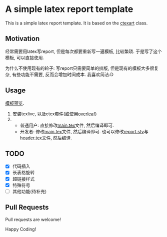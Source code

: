 A simple latex report template
==============================

This is a simple latex report template. It is based on the [ctexart](http://www.ctex.org/HomePage) class.

Motivation
----------
经常需要用latex写report, 但是每次都要重新写一遍模板, 比较繁琐. 于是写了这个模板, 可以直接使用.

为什么不使用现有的轮子: 写report只需要简单的排版, 但是现有的模板大多很复杂, 有些功能不需要, 反而会增加时间成本. 我喜欢简洁:D

Usage
------
[模板预览](https://ysyszheng.github.io/report-template/main.pdf).

1. 安装texlive, 以及ctex套件(或使用[overleaf](https://www.overleaf.com/))
2. - 普通用户: 直接修改[main.tex](./main.tex)文件, 然后编译即可.
   - 开发者: 修改[main.tex](./main.tex)文件, 然后编译即可. 也可以修改[report.sty](./report.sty)与[header.tex](./header.tex)文件, 然后编译.

TODO
-----
- [x] 代码插入
- [x] 长表格旋转
- [x] 超链接样式
- [x] 特殊符号
- [ ] 其他功能(待补充)

Pull Requests
-------------
Pull requests are welcome!

Happy Coding!